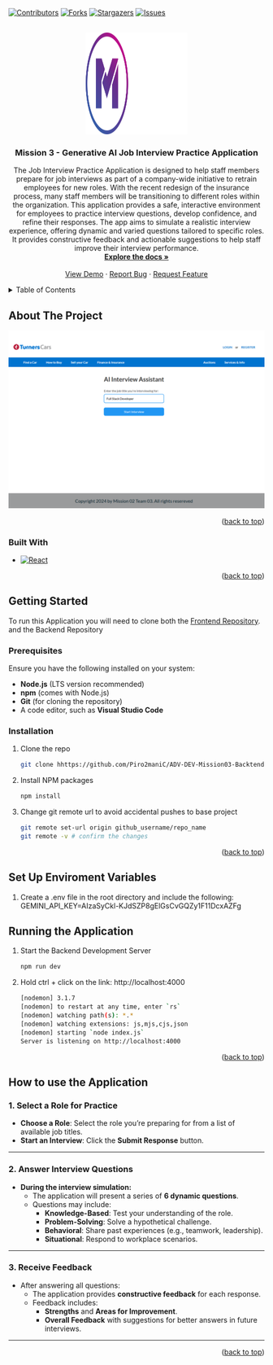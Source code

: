 <a id="readme-top"></a>

[![Contributors][contributors-shield]][contributors-url]
[![Forks][forks-shield]][forks-url]
[![Stargazers][stars-shield]][stars-url]
[![Issues][issues-shield]][issues-url]

<!-- PROJECT LOGO -->
<br />
<div align="center">
  <a href="https://github.com/github_username/repo_name">
    <img src="images/missionreadyhq-logo.svg" alt="Logo" width="200" height="200">
  </a>

<h3 align="center">Mission 3 - Generative AI Job Interview Practice Application </h3>

  <p align="center">
    The Job Interview Practice Application is designed to help staff members prepare for job interviews as part of a company-wide initiative to retrain employees for new roles.
    With the recent redesign of the insurance process, many staff members will be transitioning to different roles within the organization. This application provides a safe, interactive environment
    for employees to practice interview questions, develop confidence, and refine their responses.
    The app aims to simulate a realistic interview experience, offering dynamic and varied questions tailored to specific roles.
    It provides constructive feedback and actionable suggestions to help staff improve their interview performance.

<br />
<a href="https://github.com/Piro2maniC/ADV-DEV-Mission03-Backend"><strong>Explore the docs »</strong></a>
<br />
<br />
<a href="https://github.com/Piro2maniC/ADV-DEV-Mission03-Backend">View Demo</a>
·
<a href="https://github.com/Piro2maniC/ADV-DEV-Mission03-Backend/issues/new?labels=bug&template=bug-report---.md">Report Bug</a>
·
<a href="https://github.com/Piro2maniC/ADV-DEV-Mission03-Backend/issues/new?labels=enhancement&template=feature-request---.md">Request Feature</a>

  </p>
</div>

<!-- TABLE OF CONTENTS -->
<details>
  <summary>Table of Contents</summary>
  <ol>
    <li>
      <a href="#about-the-project">About The Project</a>
      <ul>
        <li><a href="#built-with">Built With</a></li>
      </ul>
    </li>
    <li>
      <a href="#getting-started">Getting Started</a>
      <ul>
        <li><a href="#prerequisites">Prerequisites</a></li>
        <li><a href="#installation">Installation</a></li>
      </ul>
    </li>
      <li><a href="#running-the-application">Running the Application</a></li>
      <li><a href="#how-to-use-the-application">How to Use the Application</a></li>  </ol>
</details>

<!-- ABOUT THE PROJECT -->

## About The Project

[![Product Name Screen Shot][product-screenshot]](https://example.com)

<p align="right">(<a href="#readme-top">back to top</a>)</p>

### Built With

- [![React][React.js]][React-url]

<p align="right">(<a href="#readme-top">back to top</a>)</p>

<!-- GETTING STARTED -->

## Getting Started

To run this Application you will need to clone both the [Frontend Repository][Frontend-url]. and the Backend Repository

### Prerequisites

Ensure you have the following installed on your system:

- **Node.js** (LTS version recommended)
- **npm** (comes with Node.js)
- **Git** (for cloning the repository)
- A code editor, such as **Visual Studio Code**

### Installation

1. Clone the repo
   ```sh
   git clone hhttps://github.com/Piro2maniC/ADV-DEV-Mission03-Backtend.git
   ```
2. Install NPM packages
   ```sh
   npm install
   ```
3. Change git remote url to avoid accidental pushes to base project
   ```sh
   git remote set-url origin github_username/repo_name
   git remote -v # confirm the changes
   ```

<p align="right">(<a href="#readme-top">back to top</a>)</p>

<!-- USAGE EXAMPLES -->

## Set Up Enviroment Variables

1. Create a .env file in the root directory and include the following:
   GEMINI_API_KEY=AIzaSyCkl-KJdSZP8gElGsCvGQZy1F11DcxAZFg

## Running the Application

1. Start the Backend Development Server
   ```sh
   npm run dev
   ```
2. Hold ctrl + click on the link: http://localhost:4000

   ```sh
   [nodemon] 3.1.7
   [nodemon] to restart at any time, enter `rs`
   [nodemon] watching path(s): *.*
   [nodemon] watching extensions: js,mjs,cjs,json
   [nodemon] starting `node index.js`
   Server is listening on http://localhost:4000
   ```

<p align="right">(<a href="#readme-top">back to top</a>)</p>

<!-- HOW TO USE APPLICATION -->

## How to use the Application

### 1. **Select a Role for Practice**

- **Choose a Role**: Select the role you’re preparing for from a list of available job titles.
- **Start an Interview**: Click the **Submit Response** button.

---

### 2. **Answer Interview Questions**

- **During the interview simulation:**
  - The application will present a series of **6 dynamic questions**.
  - Questions may include:
    - **Knowledge-Based**: Test your understanding of the role.
    - **Problem-Solving**: Solve a hypothetical challenge.
    - **Behavioral**: Share past experiences (e.g., teamwork, leadership).
    - **Situational**: Respond to workplace scenarios.

---

### 3. **Receive Feedback**

- After answering all questions:
  - The application provides **constructive feedback** for each response.
  - Feedback includes:
    - **Strengths** and **Areas for Improvement**.
    - **Overall Feedback** with suggestions for better answers in future interviews.

---

<p align="right">(<a href="#readme-top">back to top</a>)</p>

<!-- MARKDOWN LINKS & IMAGES -->
<!-- https://www.markdownguide.org/basic-syntax/#reference-style-links -->

[contributors-shield]: https://img.shields.io/github/contributors/Piro2maniC/ADV-DEV-Mission03-Backend.svg?style=for-the-badge
[contributors-url]: https://github.com/Piro2maniC/ADV-DEV-Mission03-Backend/graphs/contributors
[forks-shield]: https://img.shields.io/github/forks/Piro2maniC/ADV-DEV-Mission03-Backend.svg?style=for-the-badge
[forks-url]: https://github.com/Piro2maniC/ADV-DEV-Mission03-Backend/forks
[stars-shield]: https://img.shields.io/github/stars/Piro2maniC/ADV-DEV-Mission03-Backend.svg?style=for-the-badge
[stars-url]: https://github.com/Piro2maniC/ADV-DEV-Mission03-Backend/stargazers
[issues-shield]: https://img.shields.io/github/issues/Piro2maniC/ADV-DEV-Mission03-Backend.svg?style=for-the-badge
[issues-url]: https://github.com/Piro2maniC/ADV-DEV-Mission03-Backend/issues
[product-screenshot]: images/project-screenshot1.png
[React.js]: https://img.shields.io/badge/React-20232A?style=for-the-badge&logo=react&logoColor=61DAFB
[React-url]: https://reactjs.org/
[Frontend-url]: https://github.com/Piro2maniC/ADV-DEV-Mission03-Backend
